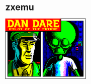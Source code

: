 # zxemu

![](https://github.com/oshyshko/zxemu/blob/master/data/DanDare-PilotOfTheFuture.gif?raw=true)
